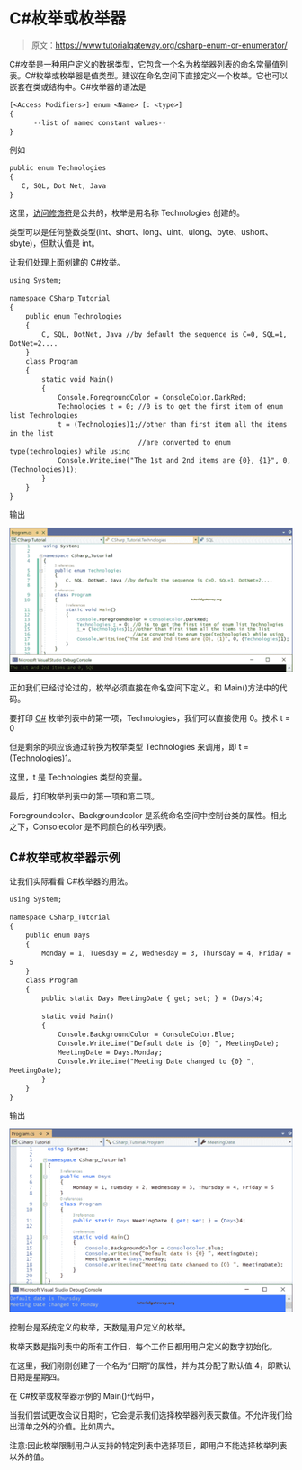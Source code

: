 # C#枚举或枚举器

> 原文：<https://www.tutorialgateway.org/csharp-enum-or-enumerator/>

C#枚举是一种用户定义的数据类型，它包含一个名为枚举器列表的命名常量值列表。C#枚举或枚举器是值类型。建议在命名空间下直接定义一个枚举。它也可以嵌套在类或结构中。C#枚举器的语法是

```
[<Access Modifiers>] enum <Name> [: <type>]
{
      --list of named constant values--
}
```

例如

```
public enum Technologies
{
   C, SQL, Dot Net, Java
}
```

这里，[访问修饰符](https://www.tutorialgateway.org/csharp-access-modifiers/)是公共的，枚举是用名称 Technologies 创建的。

类型可以是任何整数类型(int、short、long、uint、ulong、byte、ushort、sbyte)，但默认值是 int。

让我们处理上面创建的 C#枚举。

```
using System;

namespace CSharp_Tutorial
{
    public enum Technologies
    {
        C, SQL, DotNet, Java //by default the sequence is C=0, SQL=1, DotNet=2....
    }
    class Program
    {
        static void Main()
        {
            Console.ForegroundColor = ConsoleColor.DarkRed;
            Technologies t = 0; //0 is to get the first item of enum list Technologies
            t = (Technologies)1;//other than first item all the items in the list 
                                //are converted to enum type(technologies) while using
            Console.WriteLine("The 1st and 2nd items are {0}, {1}", 0, (Technologies)1);
        }
    }
}

```

输出

![C# Enumerator 1](img/8d4ac9a6b2425f36c68a278f39f8faff.png)

正如我们已经讨论过的，枚举必须直接在命名空间下定义。和 Main()方法中的代码。

要打印 [C#](https://www.tutorialgateway.org/csharp-tutorial/) 枚举列表中的第一项，Technologies，我们可以直接使用 0。技术 t = 0

但是剩余的项应该通过转换为枚举类型 Technologies 来调用，即 t = (Technologies)1。

这里，t 是 Technologies 类型的变量。

最后，打印枚举列表中的第一项和第二项。

Foregroundcolor、Backgroundcolor 是系统命名空间中控制台类的属性。相比之下，Consolecolor 是不同颜色的枚举列表。

## C#枚举或枚举器示例

让我们实际看看 C#枚举器的用法。

```
using System;

namespace CSharp_Tutorial
{
    public enum Days
    {
        Monday = 1, Tuesday = 2, Wednesday = 3, Thursday = 4, Friday = 5
    }
    class Program
    {
        public static Days MeetingDate { get; set; } = (Days)4;

        static void Main()
        {
            Console.BackgroundColor = ConsoleColor.Blue;
            Console.WriteLine("Default date is {0} ", MeetingDate);
            MeetingDate = Days.Monday;
            Console.WriteLine("Meeting Date changed to {0} ", MeetingDate);
        }
    }
}
```

输出

![C# Enum 2](img/f07a5a4fb9881cb83d4866cb97d7da4c.png)

控制台是系统定义的枚举，天数是用户定义的枚举。

枚举天数是指列表中的所有工作日，每个工作日都用用户定义的数字初始化。

在这里，我们刚刚创建了一个名为“日期”的属性，并为其分配了默认值 4，即默认日期是星期四。

在 C#枚举或枚举器示例的 Main()代码中，

当我们尝试更改会议日期时，它会提示我们选择枚举器列表天数值。不允许我们给出清单之外的价值。比如周六。

注意:因此枚举限制用户从支持的特定列表中选择项目，即用户不能选择枚举列表以外的值。